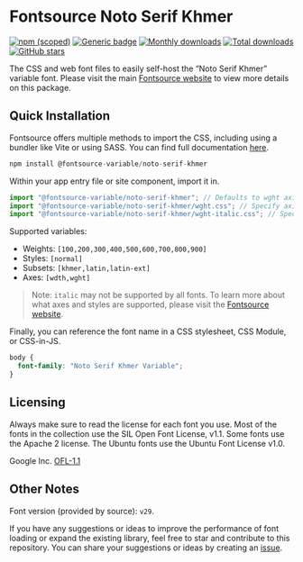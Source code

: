 # Fontsource Noto Serif Khmer

[![npm (scoped)](https://img.shields.io/npm/v/@fontsource-variable/noto-serif-khmer?color=brightgreen)](https://www.npmjs.com/package/@fontsource-variable/noto-serif-khmer) [![Generic badge](https://img.shields.io/badge/fontsource-passing-brightgreen)](https://github.com/fontsource/fontsource) [![Monthly downloads](https://badgen.net/npm/dm/@fontsource-variable/noto-serif-khmer)](https://github.com/fontsource/fontsource) [![Total downloads](https://badgen.net/npm/dt/@fontsource-variable/noto-serif-khmer)](https://github.com/fontsource/fontsource) [![GitHub stars](https://img.shields.io/github/stars/fontsource/fontsource.svg?style=social&label=Star)](https://github.com/fontsource/fontsource/stargazers)

The CSS and web font files to easily self-host the “Noto Serif Khmer” variable font. Please visit the main [Fontsource website](https://fontsource.org/fonts/noto-serif-khmer) to view more details on this package.

## Quick Installation

Fontsource offers multiple methods to import the CSS, including using a bundler like Vite or using SASS. You can find full documentation [here](https://fontsource.org/docs/getting-started/introduction).

```javascript
npm install @fontsource-variable/noto-serif-khmer
```

Within your app entry file or site component, import it in.

```javascript
import "@fontsource-variable/noto-serif-khmer"; // Defaults to wght axis
import "@fontsource-variable/noto-serif-khmer/wght.css"; // Specify axis
import "@fontsource-variable/noto-serif-khmer/wght-italic.css"; // Specify axis and style
```

Supported variables:
- Weights: `[100,200,300,400,500,600,700,800,900]`
- Styles: `[normal]`
- Subsets: `[khmer,latin,latin-ext]`
- Axes: `[wdth,wght]`

> Note: `italic` may not be supported by all fonts. To learn more about what axes and styles are supported, please visit the [Fontsource website](https://fontsource.org/fonts/noto-serif-khmer).

Finally, you can reference the font name in a CSS stylesheet, CSS Module, or CSS-in-JS.

```css
body {
  font-family: "Noto Serif Khmer Variable";
}
```

## Licensing
Always make sure to read the license for each font you use. Most of the fonts in the collection use the SIL Open Font License, v1.1. Some fonts use the Apache 2 license. The Ubuntu fonts use the Ubuntu Font License v1.0.

Google Inc.
[OFL-1.1](http://scripts.sil.org/OFL)

## Other Notes
Font version (provided by source): `v29`.

If you have any suggestions or ideas to improve the performance of font loading or expand the existing library, feel free to star and contribute to this repository. You can share your suggestions or ideas by creating an [issue](https://github.com/fontsource/fontsource/issues).